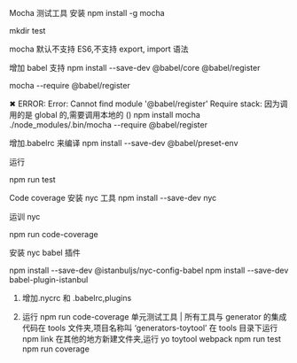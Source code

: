 Mocha 测试工具
安装 npm install -g mocha

mkdir test

mocha 默认不支持 ES6,不支持 export, import 语法

增加 babel 支持 npm install --save-dev @babel/core @babel/register

mocha --require @babel/register

✖ ERROR: Error: Cannot find module '@babel/register' Require stack: 因为调用的是 global 的,需要调用本地的 () npm install mocha ./node_modules/.bin/mocha --require @babel/register

增加.babelrc 来编译 npm install --save-dev @babel/preset-env

运行

npm run test

Code coverage
安装 nyc 工具
npm install --save-dev nyc

运训 nyc

npm run code-coverage

安装 nyc babel 插件

npm install --save-dev @istanbuljs/nyc-config-babel npm install --save-dev babel-plugin-istanbul

1. 增加.nycrc 和 .babelrc,plugins

2. 运行 npm run code-coverage
   单元测试工具 | 所有工具与 generator 的集成
   代码在 tools 文件夹,项目名称叫 ‘generators-toytool’
   在 tools 目录下运行 npm link
   在其他的地方新建文件夹,运行 yo toytool webpack npm run test npm run coverage
